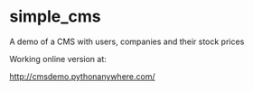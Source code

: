 # simple_cms
A demo of a CMS with users, companies and their stock prices

Working online version at:

http://cmsdemo.pythonanywhere.com/

